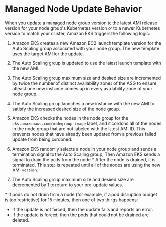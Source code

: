 # Managed Node Update Behavior<a name="managed-node-update-behavior"></a>

When you update a managed node group version to the latest AMI release version for your node group's Kubernetes version or to a newer Kubernetes version to match your cluster, Amazon EKS triggers the following logic:

1. Amazon EKS creates a new Amazon EC2 launch template version for the Auto Scaling group associated with your node group\. The new template uses the target AMI for the update\.

1. The Auto Scaling group is updated to use the latest launch template with the new AMI\.

1. The Auto Scaling group maximum size and desired size are incremented by twice the number of distinct availability zones of the ASG to ensure atleast one new instance comes up in every availability zone of your node group\.

1. The Auto Scaling group launches a new instance with the new AMI to satisfy the increased desired size of the node group\.

1. Amazon EKS checks the nodes in the node group for the `eks.amazonaws.com/nodegroup-image` label, and it cordons all of the nodes in the node group that are not labeled with the latest AMI ID\. This prevents nodes that have already been updated from a previous failed update from being cordoned\.

1. Amazon EKS randomly selects a node in your node group and sends a termination signal to the Auto Scaling group, Then Amazon EKS sends a signal to drain the pods from the node\.\* After the node is drained, it is terminated\. This step is repeated until all of the nodes are using the new AMI version\.

1. The Auto Scaling group maximum size and desired size are decremented by 1 to return to your pre\-update values\.

\* If pods do not drain from a node \(for example, if a pod disruption budget is too restrictive\) for 15 minutes, then one of two things happens:
+ If the update is not forced, then the update fails and reports an error\.
+ If the update is forced, then the pods that could not be drained are deleted\.

